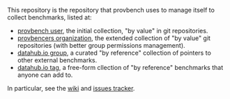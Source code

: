 This repository is the repository that provbench uses to manage itself to collect benchmarks, listed at:

* [provbench user](https://github.com/provbench?tab=repositories), the initial collection, "by value" in git repositories.
* [provbencers organization](https://github.com/provbenchers), the extended collection of "by value" git repositories (with better group permissions management).
* [datahub.io group](http://datahub.io/organization/provbench), a curated "by reference" collection of pointers to other external benchmarks.
* [datahub.io tag](http://datahub.io/dataset?tags=provbench), a free-form cllection of "by reference" benchmarks that anyone can add to.

In particular, see the [wiki](https://github.com/provbench/meta/wiki) and [issues tracker](https://github.com/provbench/meta/issues).
